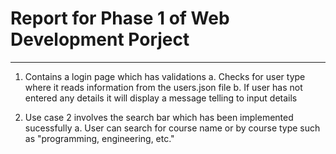# Report for Phase 1 of Web Development Porject
-----------------------------------------------

1. Contains a login page which has validations
   a. Checks for user type where it reads information from the users.json file
   b. If user has not entered any details it will display a message telling to input details

2. Use case 2 involves the search bar which has been implemented sucessfully
   a. User can search for course name or by course type such as "programming, engineering, etc."

